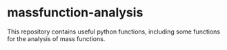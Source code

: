 # massfunction-analysis
This repository contains useful python functions, including some functions for the analysis of mass functions.